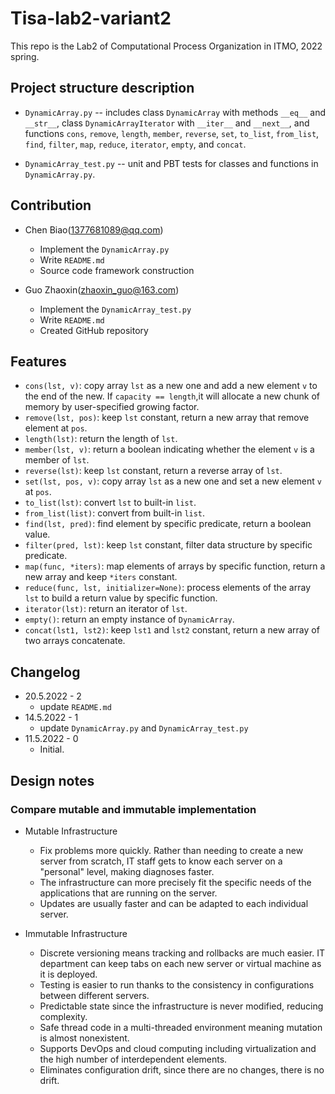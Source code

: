 # Tisa-lab2-variant2

This repo is the Lab2 of Computational Process Organization in ITMO, 2022 spring.

## Project structure description

* `DynamicArray.py` -- includes class `DynamicArray` with methods `__eq__` and `__str__`,
 class `DynamicArrayIterator` with `__iter__` and `__next__`,
 and functions `cons`, `remove`, `length`, `member`, `reverse`, `set`,
 `to_list`, `from_list`,
 `find`, `filter`, `map`, `reduce`, `iterator`, `empty`, and `concat`.

* `DynamicArray_test.py` -- unit and PBT tests for classes and functions in `DynamicArray.py`.

## Contribution

* Chen Biao(1377681089@qq.com)
  * Implement the `DynamicArray.py`
  * Write `README.md`
  * Source code framework construction

* Guo Zhaoxin(zhaoxin_guo@163.com)
  * Implement the `DynamicArray_test.py`
  * Write `README.md`
  * Created GitHub repository

## Features

* `cons(lst, v)`: copy array `lst` as a new one and add
 a new element `v` to the end of the new.
 If `capacity == length`,it will allocate a new chunk of memory
 by user-specified growing factor.
* `remove(lst, pos)`: keep `lst` constant, return a new array
 that remove element at `pos`.
* `length(lst)`: return the length of `lst`.
* `member(lst, v)`: return a boolean indicating whether
 the element `v` is a member of `lst`.
* `reverse(lst)`:  keep `lst` constant, return a reverse array of `lst`.
* `set(lst, pos, v)`: copy array `lst` as a new one and
 set a new element `v` at `pos`.
* `to_list(lst)`: convert `lst` to built-in `list`.
* `from_list(list)`: convert from built-in `list`.
* `find(lst, pred)`: find element by specific predicate, return a boolean value.
* `filter(pred, lst)`: keep `lst` constant, filter data structure by specific predicate.
* `map(func, *iters)`: map elements of arrays by specific function,
 return a new array and keep `*iters` constant.
* `reduce(func, lst, initializer=None)`: process elements of the array `lst` to
 build a return value by
 specific function.
* `iterator(lst)`: return an iterator of `lst`.
* `empty()`: return an empty instance of `DynamicArray`.
* `concat(lst1, lst2)`: keep `lst1` and `lst2` constant,
 return a new array of two arrays concatenate.

## Changelog

* 20.5.2022 - 2
  * update `README.md`
* 14.5.2022 - 1
  * update `DynamicArray.py` and `DynamicArray_test.py`
* 11.5.2022 - 0
  * Initial.

## Design notes

### Compare mutable and immutable implementation

* Mutable Infrastructure
  * Fix problems more quickly. Rather than needing to create a new
server from scratch, IT staff gets to know each server on a
"personal" level, making diagnoses faster.
  * The infrastructure can more precisely fit the specific needs
of the applications that are running on the server.
  * Updates are usually faster and can be adapted to each individual server. 

* Immutable Infrastructure
  * Discrete versioning means tracking and rollbacks are much easier.
IT department can keep tabs on each new server or virtual machine
as it is deployed.
  * Testing is easier to run thanks to the consistency in
configurations between different servers.
  * Predictable state since the infrastructure is never modified,
reducing complexity.
  * Safe thread code in a multi-threaded environment meaning mutation
is almost nonexistent.
  * Supports DevOps and cloud computing including virtualization and
the high number of interdependent elements.
  * Eliminates configuration drift, since there are no changes,
there is no drift.
